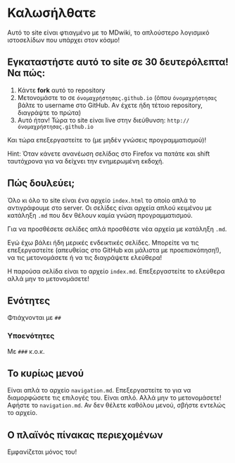 # Καλωσήλθατε
Αυτό το site είναι φτιαγμένο με το MDwiki, το απλούστερο λογισμικό ιστοσελίδων που υπάρχει στον κόσμο!

## Εγκαταστήστε αυτό το site σε 30 δευτερόλεπτα! Να πώς:
1. Κάντε **fork** αυτό το repository
2. Μετονομάστε το σε `όνομαχρήστησας.github.io` (όπου `όνομαχρήστησας` βάλτε το username στο GitHub. Aν έχετε ήδη τέτοιο repository, διαγράψτε το πρώτα)
3. Αυτό ήταν! Τώρα το site είναι live στην διεύθυνση: `http://όνομαχρήστησας.github.io`

Και τώρα επεξεργαστείτε το (με μηδέν γνώσεις προγραμματισμού)!

Hint: Όταν κάνετε ανανέωση σελίδας στο Firefox να πατάτε και shift ταυτόχρονα για να δείχνει την ενημερωμένη εκδοχή.

## Πώς δουλεύει;
Όλο κι όλο το site είναι ένα αρχείο `index.html` το οποίο απλά το αντιγράφουμε στο server. Οι σελίδες είναι αρχεία απλού κειμένου με κατάληξη `.md` που δεν θέλουν καμία γνώση προγραμματισμού.

Για να προσθέσετε σελίδες απλά προσθέστε νέα αρχεία με κατάληξη `.md`.

Εγώ έχω βάλει ήδη μερικές ενδεικτικές σελίδες.
Μπορείτε να τις επεξεργαστείτε (απευθείας στο GitHub και μάλιστα με προεπισκόπηση!), να τις μετονομάσετε ή να τις διαγράψετε ελεύθερα!

Η παρούσα σελίδα είναι το αρχείο `index.md`. Επεξεργαστείτε το ελεύθερα αλλά μην το μετονομάσετε!

## Ενότητες
Φτιάχνονται με `##`
### Υποενότητες
Με `###`
κ.ο.κ.

## Το κυρίως μενού
Είναι απλά το αρχείο `navigation.md`. Επεξεργαστείτε το για να διαμορφώσετε τις επιλογές του. Είναι απλό. Αλλά μην το μετονομάσετε! Αφήστε το `navigation.md`.
Αν δεν θέλετε καθόλου μενού, σβήστε εντελώς το αρχείο.

## Ο πλαϊνός πίνακας περιεχομένων
Εμφανίζεται μόνος του!
